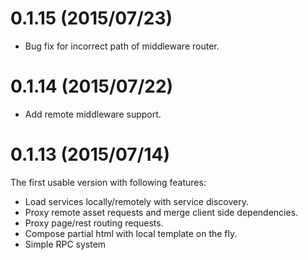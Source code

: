 0.1.15 (2015/07/23)
===================
- Bug fix for incorrect path of middleware router.

0.1.14 (2015/07/22)
===================
- Add remote middleware support.


0.1.13 (2015/07/14)
===================
The first usable version with following features:
  - Load services locally/remotely with service discovery.
  - Proxy remote asset requests and merge client side dependencies.
  - Proxy page/rest routing requests.
  - Compose partial html with local template on the fly.
  - Simple RPC system
